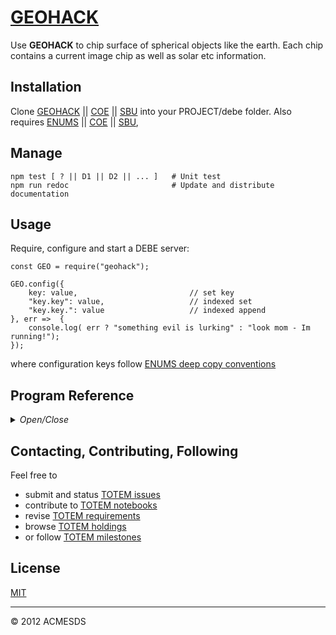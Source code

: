 # [GEOHACK](https://github.com/totem-man/geohack)

Use **GEOHACK** to chip surface of spherical objects like the earth.  Each chip contains 
a current image chip as well as solar etc information.

## Installation

Clone [GEOHACK](https://github.com/totem-man/geohack) || [COE](https://sc.appdev.proj.coe/acmesds/geohack) || [SBU](https://gitlab.west.nga.ic.gov/acmesds/debe) into your PROJECT/debe folder.  Also requires 
[ENUMS](https://github.com/totem-man/enums) || [COE](https://sc.appdev.proj.coe/acmesds/enums) || [SBU](https://gitlab.west.nga.ic.gov/acmesds/enums), 

## Manage 

	npm test [ ? || D1 || D2 || ... ]	# Unit test
	npm run redoc						# Update and distribute documentation

## Usage

Require, configure and start a DEBE server:

	const GEO = require("geohack");
	
	GEO.config({
		key: value, 						// set key
		"key.key": value, 					// indexed set
		"key.key.": value					// indexed append
	}, err =>  {
		console.log( err ? "something evil is lurking" : "look mom - Im running!");
	});

where configuration keys follow [ENUMS deep copy conventions](https://github.com/totem-man/enums)


## Program Reference
<details>
<summary>
<i>Open/Close</i>
</summary>
<a name="module_GEOHACK"></a>

## GEOHACK
Chip surface of spherical objects like the earth.

**Requires**: <code>module:fs</code>, <code>module:child\_process</code>, <code>module:stream</code>, <code>module:enums</code>  

* [GEOHACK](#module_GEOHACK)
    * _static_
        * [.ingestPipe(sql, filter, fileID, src, cb)](#module_GEOHACK.ingestPipe)
        * [.ingestList(sql, evs, fileID, cb)](#module_GEOHACK.ingestList)
        * [.ingestFile(sql, path, fileID, cb)](#module_GEOHACK.ingestFile)
    * _inner_
        * [~POS](#module_GEOHACK..POS)
        * [~AOI](#module_GEOHACK..AOI)

<a name="module_GEOHACK.ingestPipe"></a>

### GEOHACK.ingestPipe(sql, filter, fileID, src, cb)
Pipe src event stream created for this fileID thru the supplied filter(ev,cache) to the evcache db with callback cb(aoi) when finished.

**Kind**: static method of [<code>GEOHACK</code>](#module_GEOHACK)  

| Param | Type | Description |
| --- | --- | --- |
| sql | <code>Object</code> | connector |
| filter | <code>function</code> | the cache(ev) method supplied to filter(ev,cache) adds an event ev {x,y,z,t,s,class,index,state,fileID} to the evcache db. |
| fileID | <code>Number</code> | of internal event store (0 to bypass voxelization) |
| src | <code>Stream</code> | source stream created for this fileID |
| cb | <code>function</code> | Response callback( ingested aoi info ) |

<a name="module_GEOHACK.ingestList"></a>

### GEOHACK.ingestList(sql, evs, fileID, cb)
Ingest events list to internal fileID with callback cb(aoi) when finished.

**Kind**: static method of [<code>GEOHACK</code>](#module_GEOHACK)  

| Param | Type | Description |
| --- | --- | --- |
| sql | <code>Object</code> | connector |
| evs | <code>Array</code> | events [ ev, ... ] to ingest |
| fileID | <code>Number</code> | of internal event store (0 to bypass voxelization) |
| cb | <code>function</code> | Response callback( ingested aoi info ) |

<a name="module_GEOHACK.ingestFile"></a>

### GEOHACK.ingestFile(sql, path, fileID, cb)
Ingest events in evsPath to internal fileID with callback cb(aoi).
	Ingest events in a file to the internal events file.

**Kind**: static method of [<code>GEOHACK</code>](#module_GEOHACK)  

| Param | Type | Description |
| --- | --- | --- |
| sql | <code>Object</code> | connector |
| path | <code>String</code> | to events file containing JSON or csv info |
| fileID | <code>Number</code> | of internal event store (0 to bypass voxelization) |
| cb | <code>function</code> | Response callbatck( ingested aoi info ) |

<a name="module_GEOHACK..POS"></a>

### GEOHACK~POS
POS
Curved earth functions conventions:

	t,cols,x,y,lat,gtp[0]
	s,rows,y,lon,gtp[1]
	old poly = TL,TR,BL,BR,TL
	new poly = TL,TR,BR,BL
	top = ortho north

**Kind**: inner class of [<code>GEOHACK</code>](#module_GEOHACK)  
<a name="module_GEOHACK..AOI"></a>

### GEOHACK~AOI
AOI
ring = [ [lat,lon], .... ] degs defines aoi
chipFeatures = number of feature across chip edge
chipPixels = number of pixels across chip edge
chipDim = length of chip edge [m]
overlap = number of features to overlap chips
r = surface radius [km]  6147=earth 0=flat

**Kind**: inner class of [<code>GEOHACK</code>](#module_GEOHACK)  
</details>

## Contacting, Contributing, Following

Feel free to 
* submit and status [TOTEM issues](http://totem.hopto.org/issues.view) 
* contribute to [TOTEM notebooks](http://totem.hopto.org/shares/notebooks/) 
* revise [TOTEM requirements](http://totem.hopto.org/reqts.view) 
* browse [TOTEM holdings](http://totem.hopto.org/) 
* or follow [TOTEM milestones](http://totem.hopto.org/milestones.view) 

## License

[MIT](LICENSE)

* * *

&copy; 2012 ACMESDS